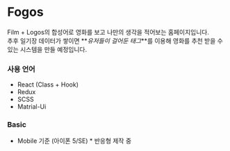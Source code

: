 # Fogos

Film + Logos의 합성어로 영화를 보고 나만의 생각을 적어보는 홈페이지입니다. <br/>
추후 일기장 데이터가 쌓이면 **_유저들이 걸어둔 태그_**를 이용해
영화를 추천 받을 수 있는 시스템을 만들 예정입니다.

### 사용 언어

- React (Class + Hook)
- Redux
- SCSS
- Matrial-Ui

### Basic

- Mobile 기준 (아이폰 5/SE) \* 반응형 제작 중
